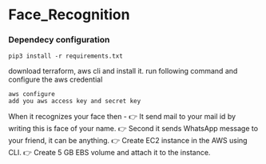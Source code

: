 # Face_Recognition
### Dependecy configuration
```
pip3 install -r requirements.txt
```
download terraform, aws cli and install it.
run following command and configure the aws credential
```
aws configure
add you aws access key and secret key      
```

When it recognizes your face then -
 👉 It send mail to your mail id by writing this is face of your name.
 👉 Second it sends WhatsApp message to your friend, it can be anything.
 👉 Create EC2 instance in the AWS using CLI.
 👉 Create 5 GB EBS volume and attach it to the instance.
